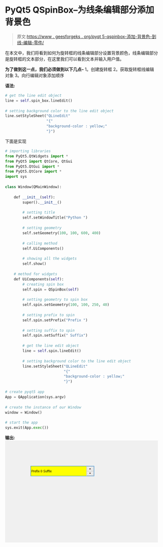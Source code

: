 # PyQt5 QSpinBox–为线条编辑部分添加背景色

> 原文:[https://www . geesforgeks . org/pyqt 5-qspinbox-添加-背景色-到线-编辑-零件/](https://www.geeksforgeeks.org/pyqt5-qspinbox-adding-background-color-to-the-line-edit-part/)

在本文中，我们将看到如何为旋转框的线条编辑部分设置背景颜色，线条编辑部分是旋转框的文本部分，在这里我们可以看到文本并输入用户值。

**为了做到这一点，我们必须做到以下几点–**
1。创建旋转框
2。获取旋转框线编辑对象
3。向行编辑对象添加顺序

**语法:**

```py
# get the line edit object
line = self.spin_box.lineEdit()

# setting background color to the line edit object
line.setStyleSheet("QLineEdit"
                   "{"
                   "background-color : yellow;"
                   "}")

```

下面是实现

```py
# importing libraries
from PyQt5.QtWidgets import * 
from PyQt5 import QtCore, QtGui
from PyQt5.QtGui import * 
from PyQt5.QtCore import * 
import sys

class Window(QMainWindow):

    def __init__(self):
        super().__init__()

        # setting title
        self.setWindowTitle("Python ")

        # setting geometry
        self.setGeometry(100, 100, 600, 400)

        # calling method
        self.UiComponents()

        # showing all the widgets
        self.show()

    # method for widgets
    def UiComponents(self):
        # creating spin box
        self.spin = QSpinBox(self)

        # setting geometry to spin box
        self.spin.setGeometry(100, 100, 250, 40)

        # setting prefix to spin
        self.spin.setPrefix("Prefix ")

        # setting suffix to spin
        self.spin.setSuffix(" Suffix")

        # get the line edit object
        line = self.spin.lineEdit()

        # setting background color to the line edit object
        line.setStyleSheet("QLineEdit"
                           "{"
                           "background-color : yellow;"
                           "}")

# create pyqt5 app
App = QApplication(sys.argv)

# create the instance of our Window
window = Window()

# start the app
sys.exit(App.exec())
```

**输出:**
![](img/b75621db90f3a6df7265ad63b6591009.png)